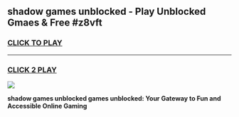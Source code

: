 
## shadow games unblocked - Play Unblocked Gmaes & Free #z8vft
<h3>
<a href="https://news.freeplayer.one?title=shadow_games_unblocked&ref=03M">CLICK TO PLAY</a></h3>
<hr>

<h3>
<a href="https://news.freeplayer.one?title=shadow_games_unblocked&ref=03M">CLICK 2 PLAY</a>
  
</h3>

<a href="https://news.freeplayer.one?title=shadow_games_unblocked&ref=03M"><img src="https://clearcache.store/games.png"></a>


**shadow games unblocked games unblocked: Your Gateway to Fun and Accessible Online Gaming**
